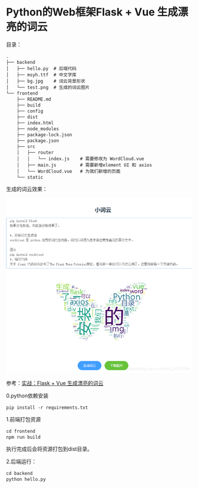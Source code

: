 # Python的Web框架Flask + Vue 生成漂亮的词云
目录：
```buildoutcfg
.
├── backend
│   ├── hello.py  # 后端代码
│   ├── msyh.ttf  # 中文字库
│   ├── bg.jpg    # 词云背景形状
│   └── test.png  # 生成的词云图片
└── frontend
    ├── README.md
    ├── build
    ├── config
    ├── dist
    ├── index.html
    ├── node_modules
    ├── package-lock.json
    ├── package.json
    ├── src
    │   ├── router
    │   │   └── index.js    # 需要修改为 WordCloud.vue
    │   ├── main.js         # 需要新增element UI 和 axios
    │   └── WordCloud.vue   # 为我们新增的页面
    └── static
```
生成的词云效果：

![](./backend/效果.png)

参考：[实战：Flask + Vue 生成漂亮的词云](https://cloud.tencent.com/developer/article/1591257)

0.python依赖安装
```buildoutcfg
pip install -r requirements.txt
```

1.前端打包资源
```buildoutcfg
cd frontend
npm run build
```

执行完成后会将资源打包到dist目录。

2.后端运行：
```buildoutcfg
cd backend
python hello.py
```
